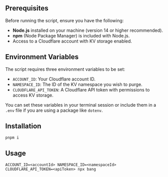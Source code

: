 ## Prerequisites

Before running the script, ensure you have the following:

- **Node.js** installed on your machine (version 14 or higher recommended).
- **npm** (Node Package Manager) is included with Node.js.
- Access to a Cloudflare account with KV storage enabled.

## Environment Variables

The script requires three environment variables to be set:

- `ACCOUNT_ID`: Your Cloudflare account ID.
- `NAMESPACE_ID`: The ID of the KV namespace you wish to purge.
- `CLOUDFLARE_API_TOKEN`: A Cloudflare API token with permissions to access KV storage.

You can set these variables in your terminal session or include them in a `.env` file if you are using a package like `dotenv`.

## Installation
```
pnpm i
```

## Usage
```
ACCOUNT_ID=<accountId> NAMESPACE_ID=<namespaceId> CLOUDFLARE_API_TOKEN=<apiToken> npx bang
```
